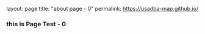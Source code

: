 layout: page
title: "about page - 0"
permalink: https://usadba-map.github.io/

### this is Page Test - 0
